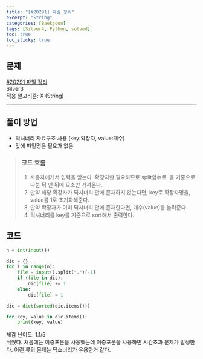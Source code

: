 ```yaml
---
title: "[#20291] 파일 정리"
excerpt: "String"
categories: [Baekjoon]
tags: [Silver4, Python, solved]
toc: true
toc_sticky: true
---
```


## 문제
[#20291 파일 정리](https://www.acmicpc.net/problem/20291) <br>
Silver3 <br>
적용 알고리즘: X (String)

***

## 풀이 방법
* 딕셔너리 자료구조 사용 (key:확장자, value:개수)
* 앞에 파일명은 필요가 없음

> ### 코드 흐름
> 1. 사용자에게서 입력을 받는다. 확장자만 필요하므로 split함수로 .을 기준으로 나눈 뒤 맨 뒤에 요소만 가져온다.
> 2. 만약 해당 확장자가 딕셔너리 안에 존재하지 않는다면, key로 확장자명을, value를 1로 초기화해준다.
> 3. 만약 확장자가 이미 딕셔너리 안에 존재한다면, 개수(value)를 늘려준다.
> 4. 딕셔너리를 key를 기준으로 sort해서 출력한다.

## 코드
~~~python
n = int(input())

dic = {}
for i in range(n):
    file = input().split(".")[-1]
    if (file in dic):
        dic[file] += 1
    else:
        dic[file] = 1

dic = dict(sorted(dic.items()))

for key, value in dic.items():
    print(key, value)
~~~

체감 난이도: 1.1/5 <br>
쉬웠다. 처음에는 이중포문을 사용했는데 이중포문을 사용하면 시간초과 문제가 발생한다. 이런 류의 문제는 딕쇼너리가 유용한거 같다.
